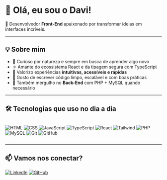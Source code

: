 # 👋 Olá, eu sou o Davi!

🎯 Desenvolvedor **Front-End** apaixonado por transformar ideias em interfaces incríveis.

---

## 💡 Sobre mim

- 🚀 Curioso por natureza e sempre em busca de aprender algo novo
- ⚛️ Amante do ecossistema React e da tipagem segura com TypeScript
- 🎨 Valorizo experiências **intuitivas, acessíveis e rápidas**
- 🔧 Gosto de escrever código limpo, escalável e com boas práticas
- 🧩 Também mergulho no **Back-End** com PHP + MySQL quando necessário

---

## 🛠️ Tecnologias que uso no dia a dia

<div style="display: flex; flex-wrap: wrap; gap: 8px;">
  
![HTML](https://img.shields.io/badge/-HTML5-E34F26?logo=html5&logoColor=white&style=for-the-badge)
![CSS](https://img.shields.io/badge/-CSS3-1572B6?logo=css3&logoColor=white&style=for-the-badge)
![JavaScript](https://img.shields.io/badge/-JavaScript-F7DF1E?logo=javascript&logoColor=black&style=for-the-badge)
![TypeScript](https://img.shields.io/badge/-TypeScript-3178C6?logo=typescript&logoColor=white&style=for-the-badge)
![React](https://img.shields.io/badge/-React-61DAFB?logo=react&logoColor=white&style=for-the-badge)
![Tailwind](https://img.shields.io/badge/-TailwindCSS-38B2AC?logo=tailwind-css&logoColor=white&style=for-the-badge)
![PHP](https://img.shields.io/badge/-PHP-777BB4?logo=php&logoColor=white&style=for-the-badge)
![MySQL](https://img.shields.io/badge/-MySQL-4479A1?logo=mysql&logoColor=white&style=for-the-badge)
![Git](https://img.shields.io/badge/-Git-F05032?logo=git&logoColor=white&style=for-the-badge)
![GitHub](https://img.shields.io/badge/-GitHub-181717?logo=github&logoColor=white&style=for-the-badge)

</div>

---

## 📫 Vamos nos conectar?

[![LinkedIn](https://img.shields.io/badge/-LinkedIn-0077B5?logo=linkedin&logoColor=white&style=for-the-badge)](https://linkedin.com/in/davivalentinn)
[![GitHub](https://img.shields.io/badge/-Meu%20GitHub-181717?logo=github&logoColor=white&style=for-the-badge)](https://github.com/davivalentinn)
